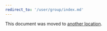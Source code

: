 ```yaml
---
redirect_to: '/user/group/index.md'
---
```


This document was moved to [another location](/user/group/index.md).
